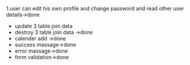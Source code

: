 1.user can edit his own  profile and change password and read other user details->done
- update 3 table join data
- destroy 3 table join data ->done
- calender add ->done
- success massage->done
- error massage->done 
- form validation->done

